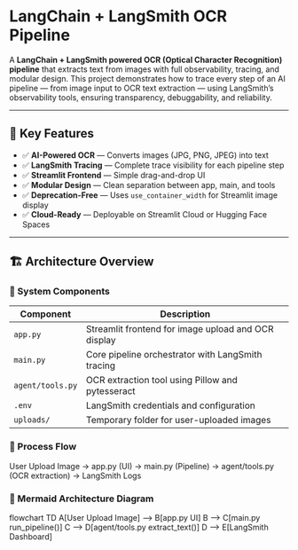 # LangChain + LangSmith OCR Pipeline

A **LangChain + LangSmith powered OCR (Optical Character Recognition) pipeline** that extracts text from images with full observability, tracing, and modular design. This project demonstrates how to trace every step of an AI pipeline — from image input to OCR text extraction — using LangSmith’s observability tools, ensuring transparency, debuggability, and reliability.

---

## 🌟 Key Features
- ✅ **AI-Powered OCR** — Converts images (JPG, PNG, JPEG) into text  
- ✅ **LangSmith Tracing** — Complete trace visibility for each pipeline step  
- ✅ **Streamlit Frontend** — Simple drag-and-drop UI  
- ✅ **Modular Design** — Clean separation between app, main, and tools  
- ✅ **Deprecation-Free** — Uses `use_container_width` for Streamlit image display  
- ✅ **Cloud-Ready** — Deployable on Streamlit Cloud or Hugging Face Spaces  

---

## 🏗️ Architecture Overview

### 🔹 System Components

| Component        | Description                                      |
|-----------------|--------------------------------------------------|
| `app.py`        | Streamlit frontend for image upload and OCR display |
| `main.py`       | Core pipeline orchestrator with LangSmith tracing |
| `agent/tools.py`| OCR extraction tool using Pillow and pytesseract |
| `.env`          | LangSmith credentials and configuration         |
| `uploads/`      | Temporary folder for user-uploaded images       |

### 🔹 Process Flow

User Upload Image &rarr; app.py (UI) &rarr; main.py (Pipeline) &rarr; agent/tools.py (OCR extraction) &rarr; LangSmith Logs


### 🔹 Mermaid Architecture Diagram

flowchart TD
    A[User Upload Image] --> B[app.py UI]
    B --> C[main.py run_pipeline()]
    C --> D[agent/tools.py extract_text()]
    D --> E[LangSmith Dashboard]



